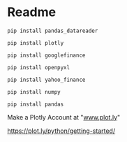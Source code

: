 # Readme

`pip install pandas_datareader`

`pip install plotly`

`pip install googlefinance`

`pip install openpyxl`

`pip install yahoo_finance`

`pip install numpy`

`pip install pandas`


Make a Plotly Account at "www.plot.ly"

https://plot.ly/python/getting-started/
